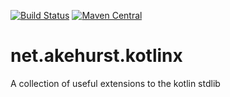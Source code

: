 [![Build Status](https://travis-ci.org/dhakehurst/net.akehurst.kotlinx.svg?branch=master)](https://travisci.org/dhakehurst/net.akehurst.kotlinx)
[![Maven Central](https://maven-badges.herokuapp.com/maven-central/net.akehurst.kotlinx/kotlinx-collections/badge.svg?style=plastic)](https://maven-badges.herokuapp.com/maven-central/net.akehurst.kotlinx/kotlinx-collections)

# net.akehurst.kotlinx

A collection of useful extensions to the kotlin stdlib
